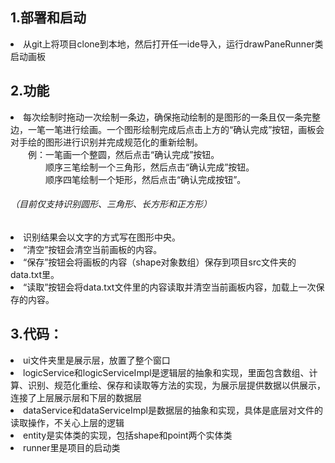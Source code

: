 <h2>1.部署和启动</h2>
<li>从git上将项目clone到本地，然后打开任一ide导入，运行drawPaneRunner类启动画板</li>
<h2>2.功能</h2>
<li>每次绘制时拖动一次绘制一条边，确保拖动绘制的是图形的一条且仅一条完整边，一笔一笔进行绘画。一个图形绘制完成后点击上方的“确认完成”按钮，画板会对手绘的图形进行识别并完成规范化的重新绘制。<br>
　　例：一笔画一个整圆，然后点击“确认完成”按钮。<br>
　　　　顺序三笔绘制一个三角形，然后点击“确认完成”按钮。<br>
　　　　顺序四笔绘制一个矩形，然后点击“确认完成按钮”。
　　<h6>（目前仅支持识别圆形、三角形、长方形和正方形）</h6>
<li>识别结果会以文字的方式写在图形中央。

<li>“清空”按钮会清空当前画板的内容。
<li>“保存”按钮会将画板的内容（shape对象数组）保存到项目src文件夹的data.txt里。
<li>“读取”按钮会将data.txt文件里的内容读取并清空当前画板内容，加载上一次保存的内容。

<h2>3.代码：</h2>
<li>ui文件夹里是展示层，放置了整个窗口</li>
<li>logicService和logicServiceImpl是逻辑层的抽象和实现，里面包含数组、计算、识别、规范化重绘、保存和读取等方法的实现，为展示层提供数据以供展示，连接了上层展示层和下层的数据层</li>
<li>dataService和dataServiceImpl是数据层的抽象和实现，具体是底层对文件的读取操作，不关心上层的逻辑</li>
<li>entity是实体类的实现，包括shape和point两个实体类</li>
<li>runner里是项目的启动类</li>
